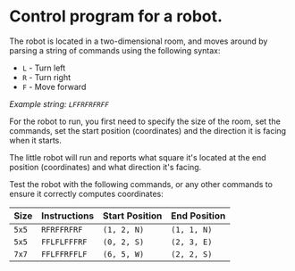 # Control program for a robot. 

The robot is located in a two-dimensional room, and moves around by parsing a string of commands using the following syntax:

- `L` - Turn left
- `R` - Turn right
- `F` - Move forward

_Example string: `LFFRFRFRFF`_

For the robot to run, you first need to specify the size of the room, set the commands, set the start position (coordinates) and the direction it is facing when it starts.

The little robot will run and reports what square it's located at the end position (coordinates) and what direction it's facing.

Test the robot with the following commands, or any other commands to ensure it correctly computes coordinates:

| Size  | Instructions | Start Position | End Position |
| ----- | ------------ | -------------- | ------------ |
| `5x5` | `RFRFFRFRF`  | `(1, 2, N)`    | `(1, 1, N)`  |
| `5x5` | `FFLFLFFFRF` | `(0, 2, S)`    | `(2, 3, E)`  |
| `7x7` | `FFLFFRFFLF` | `(6, 5, W)`    | `(2, 2, S)`  |

